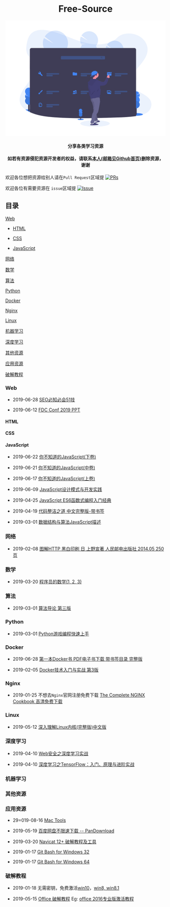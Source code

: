 <div align="center">
  <h1 align="center">Free-Source</h1>
  <img align="center" src="./free-source.png" />
  <h4 align="center">分享各类学习资源</h4>
  <h4 align="center">如若有资源侵犯资源开发者的权益，请联系<a href="https://github.com/Rain120">本人(邮箱见Github首页)</a>删除资源，谢谢</h4>
</div>

欢迎各位想把资源给别人请在`Pull Request`区域提 [![PRs](https://img.shields.io/badge/PRs-Welcome-orange)](https://github.com/Rain120/Free-Source/pulls)

欢迎各位有需要资源在 `issue`区域提 [![Issue](https://img.shields.io/badge/Help-Welcome-brightgreen)](https://github.com/Rain120/Free-Source/issues)

## 目录

[Web](#Web)

  - [HTML](#HTML)
  
  - [CSS](#CSS)
  
  - [JavaScript](#JavaScript)
  
[网络](#Network)

[数学](#Math)

[算法](#Algorithm)

[Python](#Python)

[Docker](#Docker)

[Nginx](#Nginx)

[Linux](#Linux)

[机器学习](#Machine-Learn)

[深度学习](#Deep-Learn)

[其他资源](#Others)

[应用资源](#Applications)

[破解教程](#Crack-Tutorial)

### <a id="Web"></a>Web

* 2019-06-28 [SEO必知必会51技](https://github.com/Rain120/Free-Source/releases/tag/0.0.22)

* 2019-06-12 [FDC Conf 2019 PPT](https://github.com/Rain120/Free-Source/releases/tag/0.0.18)

#### <a id="HTML"></a>HTML

#### <a id="CSS"></a>CSS

#### <a id="JavaScript"></a>JavaScript

* 2019-06-22 [你不知道的JavaScript(下卷)](https://github.com/Rain120/Free-Source/releases/tag/0.0.21)

* 2019-06-21 [你不知道的JavaScript(中卷)](https://github.com/Rain120/Free-Source/releases/tag/0.0.20)

* 2019-06-17 [你不知道的JavaScript(上卷)](https://github.com/Rain120/Free-Source/releases/tag/0.0.19)

* 2019-06-09 [JavaScript设计模式与开发实践](https://github.com/Rain120/Free-Source/releases/tag/0.0.17)

* 2019-04-25 [JavaScript ES6函数式编程入门经典](https://github.com/Rain120/Free-Source/releases/tag/0.0.14)

* 2019-04-19 [代码整洁之道 中文完整版-带书签](https://github.com/Rain120/Free-Source/releases/tag/0.0.13)

* 2019-03-01 [数据结构与算法JavaScript描述](https://github.com/Rain120/Free-Source/releases/tag/0.0.5)

### <a id="Network"></a>网络

* 2019-02-08 [图解HTTP 黑白印刷 日 上野宣著 人民邮电出版社 2014.05 250页](https://github.com/Rain120/Free-Source/archive/0.0.4.zip)

### <a id="Math"></a>数学

* 2019-03-20 [程序员的数学(1, 2, 3)](https://github.com/Rain120/Free-Source/releases/tag/0.0.9)

### <a id="Algorithm"></a>算法

* 2019-03-01 [算法导论 第三版](https://github.com/Rain120/Free-Source/releases/tag/0.0.6)

### <a id="Python"></a>Python

* 2019-03-01 [Python游戏编程快速上手](https://github.com/Rain120/Free-Source/releases/tag/0.0.7)

### <a id="Docker"></a>Docker

* 2019-06-28 [第一本Docker书 PDF电子书下载 带书签目录 完整版](https://github.com/Rain120/Free-Source/releases/tag/0.0.23)

* 2019-02-05 [Docker技术入门与实战  第3版](https://github.com/Rain120/Free-Source/archive/0.0.3.zip)

### <a id="Nginx"></a>Nginx



* 2019-01-25 不想去`Nginx`官网注册免费下载 [The Complete NGINX Cookbook 高清免费下载](https://github.com/Rain120/Free-Source/releases/download/0.0.2/The.Complete.NGINX.Cookbook.pdf)
### <a id="Linux"></a>Linux

* 2019-05-12 [深入理解Linux内核(完整版)中文版](https://github.com/Rain120/Free-Source/releases/tag/0.0.15)

### <a id="Deep-Learn"></a>深度学习

* 2019-04-10 [Web安全之深度学习实战](https://github.com/Rain120/Free-Source/releases/tag/0.0.11)

* 2019-04-10 [深度学习之TensorFlow：入门、原理与进阶实战](https://github.com/Rain120/Free-Source/releases/tag/0.0.10)

### <a id="Machine-Learn"></a>机器学习

### <a id="Others"></a>其他资源

### <a id="Applications"></a>应用资源

* 29=019-08-16 [Mac Tools](https://github.com/Rain120/Free-Source/tree/master/Mac%20Tools)

* 2019-05-19 [百度网盘不限速下载 -- PanDownload](https://github.com/Rain120/Free-Source/releases/tag/0.0.16)

* 2019-03-20 [Navicat 12+ 破解教程及工具](https://github.com/Rain120/Free-Source/releases/tag/0.0.8)

* 2019-01-17 [Git Bash for Windows 32](https://github.com/Rain120/Free-Source/releases/download/0.0.1/Git-2.18.0-32-bit.exe)

* 2019-01-17 [Git Bash for Windows 64](https://github.com/Rain120/Free-Source/releases/download/0.0.1/Git-2.18.0-64-bit.exe)

### <a id="Crack-Tutorial"></a>破解教程

* 2019-01-18 无需密钥，免费激活[win10](https://github.com/Rain120/Free-Source/tree/master/windows%2010)，[win8, win8.1](https://github.com/Rain120/Free-Source/tree/master/window%208%20or%208.1)

* 2019-05-15 [Office 破解教程](https://github.com/Rain120/Free-Source/tree/master/office%20%E7%A0%B4%E8%A7%A3%E6%95%99%E7%A8%8B) Eg: [office 2016专业版激活教程](https://github.com/Rain120/Free-Source/tree/master/office%20%E7%A0%B4%E8%A7%A3%E6%95%99%E7%A8%8B)
